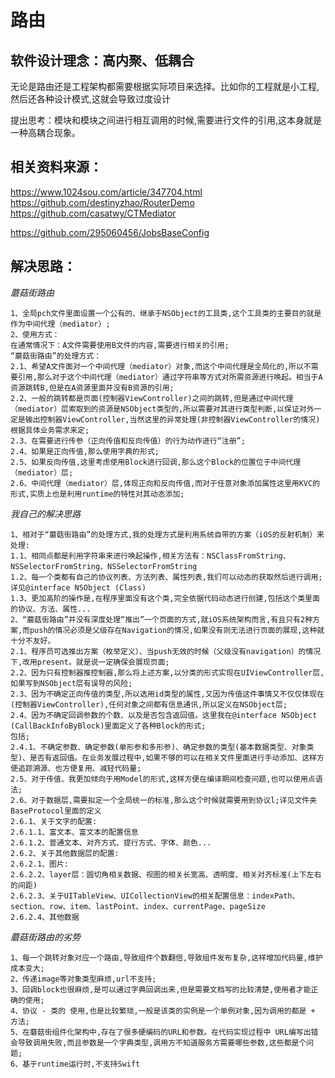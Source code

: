 # 路由

## 软件设计理念：高内聚、低耦合

无论是路由还是工程架构都需要根据实际项目来选择。比如你的工程就是小工程,然后还各种设计模式,这就会导致过度设计

提出思考：模块和模块之间进行相互调用的时候,需要进行文件的引用,这本身就是一种高耦合现象。

## 相关资料来源：

https://www.1024sou.com/article/347704.html
https://github.com/destinyzhao/RouterDemo
https://github.com/casatwy/CTMediator

https://github.com/295060456/JobsBaseConfig

## 解决思路：

*蘑菇街路由* 

```
1、全局pch文件里面设置一个公有的、继承于NSObject的工具类,这个工具类的主要目的就是作为中间代理（mediator）;
2、使用方式：
在通常情况下：A文件需要使用B文件的内容,需要进行相关的引用;
“蘑菇街路由”的处理方式：
2.1、希望A文件面对一个中间代理（mediator）对象,而这个中间代理是全局化的,所以不需要引用,那么对于这个中间代理（mediator）通过字符串等方式对所需资源进行唤起。相当于A资源跳转B,但是在A资源里面并没有B资源的引用;
2.2、一般的跳转都是页面(控制器ViewController)之间的跳转,但是通过中间代理（mediator）层索取到的资源是NSObject类型的,所以需要对其进行类型判断,以保证对外一定是输出控制器ViewController,当然这里的异常处理(非控制器ViewController的情况)根据具体业务需求来定;
2.3、在需要进行传参（正向传值和反向传值）的行为动作进行“注册”;
2.4、如果是正向传值,那么使用字典的形式;
2.5、如果反向传值,这里考虑使用Block进行回调,那么这个Block的位置位于中间代理（mediator）层;
2.6、中间代理（mediator）层,体现正向和反向传值,而对于任意对象添加属性这里用KVC的形式,实质上也是利用runtime的特性对其动态添加;
```

*我自己的解决思路*

```
1、相对于“蘑菇街路由”的处理方式,我的处理方式是利用系统自带的方案（iOS的反射机制）来处理:
1.1、相同点都是利用字符串来进行唤起操作,相关方法有：NSClassFromString、NSSelectorFromString、NSSelectorFromString
1.2、每一个类都有自己的协议列表、方法列表、属性列表,我们可以动态的获取然后进行调用;详见@interface NSObject (Class)
1.3、更加高阶的操作是,在程序里面没有这个类,完全依据代码动态进行创建,包括这个类里面的协议、方法、属性...
2、“蘑菇街路由”并没有深度处理“推出”一个页面的方式,就iOS系统架构而言,有且只有2种方案,而push的情况必须是父级存在Navigation的情况,如果没有则无法进行页面的展现,这种就十分不友好。
2.1、程序员可选推出方案（枚举定义）、当push无效的时候（父级没有navigation）的情况下,改用present。就是说一定确保会展现页面;
2.2、因为只有控制器推控制器,那么将上述方案,以分类的形式实现在UIViewController层,如果写到NSObject层有误导的风险;
2.3、因为不确定正向传值的类型,所以选用id类型的属性,又因为传值这件事情又不仅仅体现在(控制器ViewController),任何对象之间都有信息通讯,所以定义在NSObject层;
2.4、因为不确定回调参数的个数、以及是否包含返回值。这里我在@interface NSObject (CallBackInfoByBlock)里面定义了各种Block的形式;
包括;
2.4.1、不确定参数、确定参数(单形参和多形参)、确定参数的类型(基本数据类型、对象类型)、是否有返回值。在业务发展过程中,如果不够的可以在相关文件里面进行手动添加、这样方便追踪溯源、也方便复用、减轻代码量;
2.5、对于传值、我更加倾向于用Model的形式,这样方便在编译期间检查问题,也可以使用点语法;
2.6、对于数据层,需要拟定一个全局统一的标准,那么这个时候就需要用到协议l;详见文件夹BaseProtocol里面的定义
2.6.1、关于文字的配置:
2.6.1.1、富文本、富文本的配置信息
2.6.1.2、普通文本、对齐方式、提行方式、字体、颜色...
2.6.2、关于其他数据层的配置:
2.6.2.1、图片:
2.6.2.2、layer层：圆切角相关数据、视图的相关长宽高、透明度、相关对齐标准(上下左右的间距)
2.6.2.3、关于UITableView、UICollectionView的相关配置信息：indexPath、section、row、item、lastPoint、index、currentPage、pageSize
2.6.2.4、其他数据
```
*蘑菇街路由的劣势*

```
1、每一个跳转对象对应一个路由,导致组件个数翻倍,导致组件发布复杂,这样增加代码量,维护成本变大;
2、传递image等对象类型麻烦,url不支持;
3、回调block也很麻烦,是可以通过字典回调出来,但是需要文档写的比较清楚,使用者才能正确的使用;
4、协议 - 类的 使用,也是比较繁琐,一般是该类的实例是一个单例对象,因为调用的都是 + 方法;
5、在蘑菇街组件化架构中,存在了很多硬编码的URL和参数。在代码实现过程中 URL编写出错会导致调用失败,而且参数是一个字典类型,调用方不知道服务方需要哪些参数,这些都是个问题;
6、基于runtime运行时,不支持Swift
```
